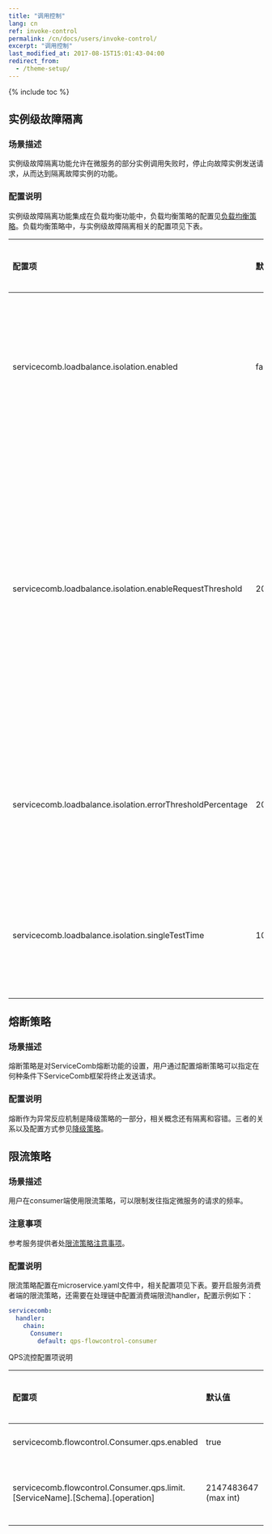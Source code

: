 ```yaml
---
title: "调用控制"
lang: cn
ref: invoke-control
permalink: /cn/docs/users/invoke-control/
excerpt: "调用控制"
last_modified_at: 2017-08-15T15:01:43-04:00
redirect_from:
  - /theme-setup/
---
```


{% include toc %}
## 实例级故障隔离

### 场景描述

实例级故障隔离功能允许在微服务的部分实例调用失败时，停止向故障实例发送请求，从而达到隔离故障实例的功能。

### 配置说明

实例级故障隔离功能集成在负载均衡功能中，负载均衡策略的配置见[负载均衡策略](/cn/users/service-configurations/#负载均衡策略)。负载均衡策略中，与实例级故障隔离相关的配置项见下表。

| 配置项 | 默认值 | 取值范围 | 是否必选 | 含义 | 注意 |
| :--- | :--- | :--- | :--- | :--- | :--- |
| servicecomb.loadbalance.isolation.enabled | false | Boolean | 否 | 是否开启故障实例隔离功能 | - |
| servicecomb.loadbalance.isolation.enableRequestThreshold | 20 | Integer | 否 | 当实例的调用总次数达到该值时开始进入隔离逻辑门槛 | - |
| servicecomb.loadbalance.isolation.errorThresholdPercentage | 20 | Integer，区间为\(0,100\] | 否 | 实例故障隔离错误百分比 | - |
| servicecomb.loadbalance.isolation.singleTestTime | 10000 | Integer | 否 | 故障实例单点测试时间 |  |

## 熔断策略
### 场景描述

熔断策略是对ServiceComb熔断功能的设置，用户通过配置熔断策略可以指定在何种条件下ServiceComb框架将终止发送请求。

### 配置说明

熔断作为异常反应机制是降级策略的一部分，相关概念还有隔离和容错。三者的关系以及配置方式参见[降级策略](/cn/users/service-configurations/#降级策略)。

## 限流策略
### 场景描述

用户在consumer端使用限流策略，可以限制发往指定微服务的请求的频率。

### 注意事项

参考服务提供者处[限流策略注意事项](/cn/users/service-configurations/#限流策略)。

### 配置说明

限流策略配置在microservice.yaml文件中，相关配置项见下表。要开启服务消费者端的限流策略，还需要在处理链中配置消费端限流handler，配置示例如下：

```yaml
servicecomb:
  handler:
    chain:
      Consumer:
        default: qps-flowcontrol-consumer
```

QPS流控配置项说明

| 配置项 | 默认值 | 取值范围 | 是否必选 | 含义 | 注意 |
| :--- | :--- | :--- | :--- | :--- | :--- |
| servicecomb.flowcontrol.Consumer.qps.enabled | true | Boolean | 否 | 是否启用Consumer流控 | - |
| servicecomb.flowcontrol.Consumer.qps.limit.[ServiceName].[Schema].[operation] | 2147483647  (max int) | (0,2147483647]，整形 | 否 | 每秒钟允许的请求数 | 支持microservice、schema、operation三个级别的配置 |
